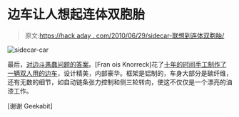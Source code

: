 # 边车让人想起连体双胞胎

> 原文:[https://hack aday . com/2010/06/29/sidecar-联想到连体双胞胎/](https://hackaday.com/2010/06/29/sidecar-reminiscent-of-conjoined-twins/)

![](../Images/34909739c8c7116fb14f39c423903dea.png "sidecar-car")

最后，[对边斗愚蠢问题的答案](http://breganzane.com/blog//snfl.php/2009/05/23/completed-1)。[Fran ois Knorreck]花了[十年的时间手工制作了一辆双人用的边车](http://breganzane.com/blog//snfl.php/2009/05/23/the-construction)，设计精美，内部豪华。框架是铝制的，车身大部分是碳纤维，还有无数的细节，如自动链条张力控制和侧三轮转向，使这不仅仅是一个漂亮的油漆工作。

[谢谢 Geekabit]